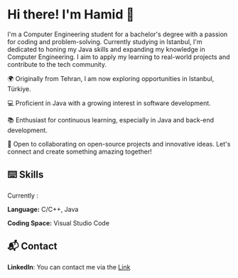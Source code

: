 
# Hi there! I'm Hamid 👋 

I'm a Computer Engineering student for a bachelor's degree with a passion for coding and problem-solving. Currently studying in Istanbul, I'm dedicated to honing my Java skills and expanding my knowledge in Computer Engineering. I aim to apply my learning to real-world projects and contribute to the tech community.

🌍 Originally from Tehran, I am now exploring opportunities in Istanbul, Türkiye. 

💻 Proficient in Java with a growing interest in software development. 

📚 Enthusiast for continuous learning, especially in Java and back-end development. 

🌱 Open to collaborating on open-source projects and innovative ideas. Let's connect and create something amazing together!
## ⌨️ Skills
Currently :

**Language:** C/C++, Java

**Coding Space:** Visual Studio Code


## 📬 Contact

**LinkedIn**: You can contact me via the [Link](https://www.linkedin.com/in/hamidrezaghavami)

